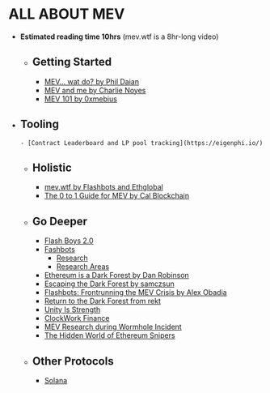 # ALL ABOUT MEV
 - **Estimated reading time 10hrs** (mev.wtf is a 8hr-long video)
    - ## Getting Started   
        - [MEV… wat do? by Phil Daian](https://pdaian.com/blog/mev-wat-do/)
        - [MEV and me by Charlie Noyes](https://www.paradigm.xyz/2021/02/mev-and-me)    
        - [MEV 101 by 0xmebius](https://github.com/0xmebius/mev/blob/main/MEV101.pdf) 

  - ## Tooling   
        - [Contract Leaderboard and LP pool tracking](https://eigenphi.io/)

    - ## Holistic   
        - [mev.wtf by Flashbots and Ethglobal](https://hackmd.io/ivUzk3piQEG8ALzCGbxlag)    
        - [The 0 to 1 Guide for MEV by Cal Blockchain](https://calblockchain.mirror.xyz/c56CHOu-Wow_50qPp2Wlg0rhUvdz1HLbGSUWlB_KX9o)    
    - ## Go Deeper 
        - [Flash Boys 2.0](https://arxiv.org/pdf/1904.05234.pdf])
        - [Fashbots](https://github.com/flashbots)  
            - [Research](https://github.com/flashbots/mev-research) 
            - [Research Areas](https://github.com/flashbots/mev-research/blob/main/topics.md) 
        - [Ethereum is a Dark Forest by Dan Robinson](https://www.paradigm.xyz/2020/08/ethereum-is-a-dark-forest) 
        - [Escaping the Dark Forest by samczsun](https://samczsun.com/escaping-the-dark-forest/)  
        - [Flashbots: Frontrunning the MEV Crisis by Alex Obadia](https://medium.com/flashbots/frontrunning-the-mev-crisis-40629a613752)  
        - [Return to the Dark Forest from rekt](https://rekt.news/return-to-the-dark-forest/)     
        - [Unity Is Strength](https://arxiv.org/pdf/2112.01472.pdf)
        - [ClockWork Finance](https://arxiv.org/pdf/2109.04347.pdf) 
        - [MEV Research during Wormhole Incident](https://misaka.substack.com/p/mev-research-during-wormhole-incident?utm_source=url)  
        - [The Hidden World of Ethereum Snipers](https://www.samchepal.com/the-hidden-world-of/)

    - ## Other Protocols
        - [Solana](https://utonium.medium.com/mev-in-solana-an-early-exploration-4d7421b1f49b) 





